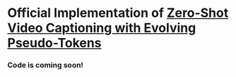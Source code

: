 # Official Implementation of [Zero-Shot Video Captioning with Evolving Pseudo-Tokens](https://arxiv.org/abs/2207.11100)

### Code is coming soon!
